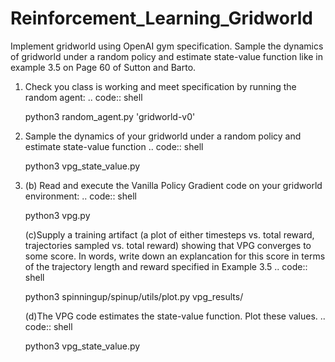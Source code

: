 # Reinforcement_Learning_Gridworld
Implement gridworld using OpenAI gym specification. Sample the dynamics of gridworld under a random policy and estimate state-value function like in example 3.5 on Page 60 of Sutton and Barto.



1. Check you class is working and meet specification by running the random agent:
.. code:: shell

    python3 random_agent.py 'gridworld-v0'

2. Sample the dynamics of your gridworld under a random policy and estimate state-value function
.. code:: shell

    python3 vpg_state_value.py

3. (b) Read and execute the Vanilla Policy Gradient code on your gridworld environment:
.. code:: shell

    python3 vpg.py

   (c)Supply a training artifact (a plot of either timesteps vs. total reward, trajectories sampled vs. total reward) showing that VPG converges to some score. In words, write down an explancation for this score in terms of the trajectory length and reward specified in Example 3.5
.. code:: shell

    python3 spinningup/spinup/utils/plot.py vpg_results/

   (d)The VPG code estimates the state-value function. Plot these values.
.. code:: shell

    python3 vpg_state_value.py 
